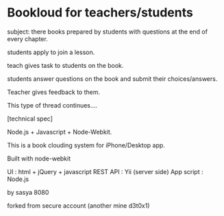 Bookloud for teachers/students
========

subject: there books prepared by students with questions at the end of every chapter.

students apply to join a lesson.

teach gives task to students on the book.

students answer questions on the book and submit their choices/answers.

Teacher gives feedback to them.

This type of thread continues....

[technical spec]

Node.js + Javascript + Node-Webkit.

This is a book clouding system for iPhone/Desktop app.

Built with node-webkit

UI : html + jQuery + javascript 
REST API : Yii (server side)
App script : Node.js

by sasya 8080

forked from secure account (another mine d3t0x1)
